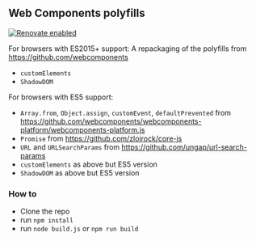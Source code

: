 ## Web Components polyfills

[![Renovate enabled](https://img.shields.io/badge/renovate-enabled-brightgreen.svg)](https://renovatebot.com/)

For browsers with ES2015+ support:
A repackaging of the polyfills from https://github.com/webcomponents
- `customElements`
- `ShadowDOM`

For browsers with ES5 support:
- `Array.from`, `Object.assign`, `customEvent`, `defaultPrevented` from https://github.com/webcomponents/webcomponents-platform/webcomponents-platform.js
- `Promise` from https://github.com/zloirock/core-js
- `URL` and `URLSearchParams` from https://github.com/ungap/url-search-params
- `customElements` as above but ES5 version
- `ShadowDOM` as above but ES5 version

### How to
- Clone the repo
- run `npm install`
- run `node build.js` or `npm run build`
